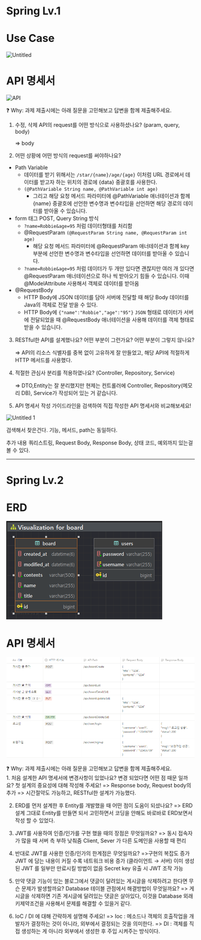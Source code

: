 # Spring Lv.1

# Use Case

![Untitled](https://github.com/siwoo1224/spring-week1/assets/96398475/49250d2c-3595-4f30-ac17-c10eacad1a93)

# API 명세서

![API](https://github.com/siwoo1224/spring-week1/assets/96398475/16a6bd51-6368-43e1-9d32-c58ce5958a20)


<aside>
❓ Why: 과제 제출시에는 아래 질문을 고민해보고 답변을 함께 제출해주세요.

</aside>

1. 수정, 삭제 API의 request를 어떤 방식으로 사용하셨나요? (param, query, body)

    ⇒  body


2. 어떤 상황에 어떤 방식의 request를 써야하나요?
- Path Variable
    - 데이터를 받기 위해서는 `/star/{name}/age/{age}`  이처럼 URL 경로에서 데이터를 받고자 하는 위치의 경로에 {data} 중괄호를 사용한다.
    - `(@PathVariable String name, @PathVariable int age)`
        - 그리고 해당 요청 메서드 파라미터에 @PathVariable 애너테이션과 함께 {name} 중괄호에 선언한 변수명과 변수타입을 선언하면 해당 경로의 데이터를 받아올 수 있습니다.
- form 태그 POST,  Query String 방식
    - `?name=Robbie&age=95` 처럼 데이터형태를 처리함
    - @RequestParam `(@RequestParam String name, @RequestParam int age)`
        - 해당 요청 메서드 파라미터에 @RequestParam 애너테이션과 함께 key 부분에 선언한 변수명과 변수타입을 선언하면 데이터를 받아올 수 있습니다.
    - `?name=Robbie&age=95` 처럼 데이터가 두 개만 있다면 괜찮지만 여러 개 있다면 @RequestParam 애너테이션으로 하나 씩 받아오기 힘들 수 있습니다. 이때 @ModelAttribute 사용해서 객체로 데이터를 받아옴
- @RequestBody
    - HTTP Body에 JSON 데이터를 담아 서버에 전달할 때 해당 Body 데이터를 Java의 객체로 전달 받을 수 있다.
    - HTTP Body에 `{"name":"Robbie","age":"95"}`  `JSON` 형태로 데이터가 서버에 전달되었을 때 @RequestBody 애너테이션을 사용해 데이터를 객체 형태로 받을 수 있습니다.


3. RESTful한 API를 설계했나요? 어떤 부분이 그런가요? 어떤 부분이 그렇지 않나요?

    ⇒ API의 리소스 식별자를  중복 없이 고유하게 잘 만들었고, 해당 API에 적절하게 HTTP 메서드를 사용했다.


4.  적절한 관심사 분리를 적용하였나요? (Controller, Repository, Service)

    ⇒ DTO,Entity는 잘 분리했지만 현제는 컨트롤러에 Controller, Repository(메모리 DB), Service가 작성되어 있는 거 같습니다.


5. API 명세서 작성 가이드라인을 검색하여 직접 작성한 API 명세서와 비교해보세요!

![Untitled 1](https://github.com/siwoo1224/spring-week1/assets/96398475/28eb038b-0411-4708-8d1b-4582617d2d18)

검색해서 찾은건다. 기능, 메서드, path는 동일하다.

추가 내용 쿼리스트링, Request Body, Response Body, 상태 코드, 예외까지 있는걸 볼 수 있다.

---
# Spring Lv.2

# ERD
![img.png](img.png)

# API 명세서
![img_1.png](img_1.png)

<aside>
❓ Why: 과제 제출시에는 아래 질문을 고민해보고 답변을 함께 제출해주세요.

</aside>
1. 처음 설계한 API 명세서에 변경사항이 있었나요?
   변경 되었다면 어떤 점 때문 일까요? 첫 설계의 중요성에 대해 작성해 주세요!
=> Response body, Request body의 추가
=> 시간절약도 가능하고, RESTful한 설계가 가능했다.

2. ERD를 먼저 설계한 후 Entity를 개발했을 때 어떤 점이 도움이 되셨나요?
=> ERD 설계 그대로 Entity를 만들면 되서 고민하면서 코딩을 안해도 바로바로 ERD보면서 작성 할 수 있었다.

3. JWT를 사용하여 인증/인가를 구현 했을 때의 장점은 무엇일까요?
=> 동시 접속자가 많을 때 서버 측 부하 낮춰줌
   Client, Sever 가 다른 도메인을 사용할 때 편리

4. 반대로 JWT를 사용한 인증/인가의 한계점은 무엇일까요?
=>구현의 복잡도 증가
   JWT 에 담는 내용이 커질 수록 네트워크 비용 증가 (클라이언트 → 서버)
   이미 생성된 JWT 를 일부만 만료시킬 방법이 없음
   Secret key 유출 시 JWT 조작 가능

5. 만약 댓글 기능이 있는 블로그에서 댓글이 달려있는 게시글을 삭제하려고 한다면 무슨 문제가 발생할까요? Database 테이블 관점에서 해결방법이 무엇일까요?
=> 게시글을 삭제하면 기존 게시글에 달려있는 댓글은 살아있다, 이것을 Database 외래키제약조건을 사용해서 문제를 해결할 수 있을거 같다.

6. IoC / DI 에 대해 간략하게 설명해 주세요!
=> Ioc : 메소드나 객체의 호출작업을 개발자가 결정하는 것이 아니라, 외부에서 결정되는 것을 의미한다. 
=> DI : 객체를 직접 생성하는 게 아니라 외부에서 생성한 후 주입 시켜주는 방식이다.